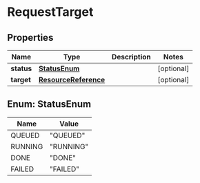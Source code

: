 

# RequestTarget

## Properties

| Name | Type | Description | Notes |
| ------------ | ------------- | ------------- | ------------- |
| **status** | [**StatusEnum**](#StatusEnum) |  |  [optional] |
| **target** | [**ResourceReference**](ResourceReference.md) |  |  [optional] |



## Enum: StatusEnum

| Name | Value |
| ---- | -----
| QUEUED | &quot;QUEUED&quot; |
| RUNNING | &quot;RUNNING&quot; |
| DONE | &quot;DONE&quot; |
| FAILED | &quot;FAILED&quot; |


